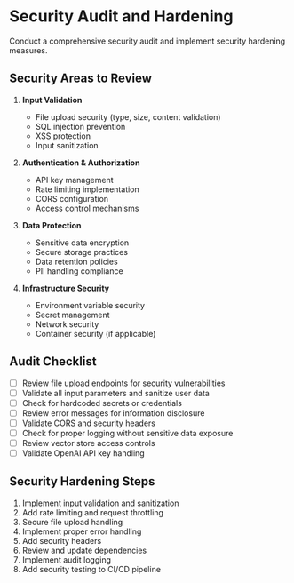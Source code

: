 # Security Audit and Hardening

Conduct a comprehensive security audit and implement security hardening measures.

## Security Areas to Review
1. **Input Validation**
   - File upload security (type, size, content validation)
   - SQL injection prevention
   - XSS protection
   - Input sanitization

2. **Authentication & Authorization**
   - API key management
   - Rate limiting implementation
   - CORS configuration
   - Access control mechanisms

3. **Data Protection**
   - Sensitive data encryption
   - Secure storage practices
   - Data retention policies
   - PII handling compliance

4. **Infrastructure Security**
   - Environment variable security
   - Secret management
   - Network security
   - Container security (if applicable)

## Audit Checklist
- [ ] Review file upload endpoints for security vulnerabilities
- [ ] Validate all input parameters and sanitize user data
- [ ] Check for hardcoded secrets or credentials
- [ ] Review error messages for information disclosure
- [ ] Validate CORS and security headers
- [ ] Check for proper logging without sensitive data exposure
- [ ] Review vector store access controls
- [ ] Validate OpenAI API key handling

## Security Hardening Steps
1. Implement input validation and sanitization
2. Add rate limiting and request throttling
3. Secure file upload handling
4. Implement proper error handling
5. Add security headers
6. Review and update dependencies
7. Implement audit logging
8. Add security testing to CI/CD pipeline
